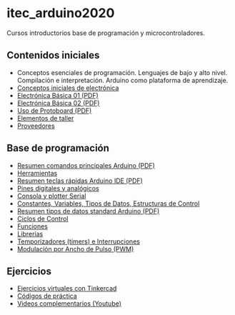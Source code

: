 # itec_arduino2020

Cursos introductorios base de programación y microcontroladores.

## Contenidos iniciales

<ul>
	<li>
		Conceptos esenciales de programación. Lenguajes de bajo y alto nivel. Compilación e interpretación. Arduino como plataforma de aprendizaje.
	</li>
	<!-- <li>
		<a href="Bienvenida.md">Bienvenida</a>
	</li> -->
	<li>
		<a href="Fundamentos.md">Conceptos iniciales de electrónica</a>
	</li>
	<li>
		<a href="/libros/electronica_basica_01.pdf">Electrónica Básica 01 (PDF)</a>
	</li>
	<li>
		<a href="/libros/electronica_basica_02.pdf">Electrónica Básica 02 (PDF)</a>
	</li>
	<li>
		<a href="/libros/uso_de_protoboard.pdf">Uso de Protoboard (PDF)</a>
	</li>
	<li>
		<a href="Elementos_taller.md">Elementos de taller</a>
	</li>
	<li>
		<a href="Proveedores.md">Proveedores</a>
	</li>
</ul>

## Base de programación

<ul>
	<li>
		<a href="/libros/cheatsheet_arduino_01.pdf">Resumen comandos principales Arduino (PDF)</a>
	</li>
	<li>
		<a href="Herramientas.md">Herramientas</a>
	</li>
	<li>
		<a href="/herramientas/arduino_ide_teclas_rapidas.pdf">Resumen teclas rápidas Arduino IDE (PDF)</a>
	</li>
	<li>
		<a href="Pines.md">Pines digitales y analógicos</a>
	</li>
	<li>
		<a href="Consola_plotter.md">Consola y plotter Serial</a>
	</li>
	<li>
		<a href="Constantes_variables_tipos_estructuras.md">Constantes, Variables, Tipos de Datos, Estructuras de Control</a>
	</li>
	<li>
		<a href="/libros/arduino_tipos_datos_standard.pdf">Resumen tipos de datos standard Arduino (PDF)</a>
	</li>
	<li>
		<a href="Ciclos_control.md">Ciclos de Control</a>
	</li>
	<li>
		<a href="Funciones.md">Funciones</a>
	</li>
	<li>
		<a href="Librerias.md">Librerías</a>
	</li>
	<li>
		<a href="Temporizadores.md">Temporizadores (timers) e Interrupciones</a>
	</li>
	<li>
		<a href="Pwm.md">Modulación por Ancho de Pulso (PWM)</a>
	</li>
</ul>

## Ejercicios

<ul>
	<li>
		<a href="Tinkercad.md">Ejercicios virtuales con Tinkercad</a>
	</li>
	<li>
		<a href="codigos">Códigos de práctica</a>
	</li>
	<li>
		<a href="https://www.youtube.com/playlist?list=PLvw-BPUN81-RChyZ4mPiUGE3SjYPdX9rz">Videos complementarios (Youtube)</a>
	</li>
</ul>
